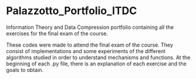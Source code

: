 # Palazzotto_Portfolio_ITDC
Information Theory and Data Compression portfolio containing all the exercises for the final exam of the course.

These codes were made to attend the final exam of the course.
They consist of implementations and some experiments of the different algorithms studied in order to understand mechanisms and functions.
At the beginning of each .py file, there is an explanation of each exercise and the goals to obtain. 
